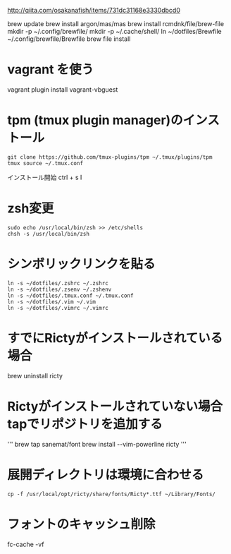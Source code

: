 

http://qiita.com/osakanafish/items/731dc31168e3330dbcd0


brew update
brew install argon/mas/mas
brew install rcmdnk/file/brew-file
mkdir -p ~/.config/brewfile/
mkdir -p ~/.cache/shell/
ln ~/dotfiles/Brewfile ~/.config/brewfile/Brewfile
brew file install
# vagrant を使う
vagrant plugin install vagrant-vbguest

# tpm (tmux plugin manager)のインストール

```
git clone https://github.com/tmux-plugins/tpm ~/.tmux/plugins/tpm
tmux source ~/.tmux.conf
```
インストール開始
ctrl + s I


# zsh変更

```
sudo echo /usr/local/bin/zsh >> /etc/shells
chsh -s /usr/local/bin/zsh
```

# シンボリックリンクを貼る

```
ln -s ~/dotfiles/.zshrc ~/.zshrc
ln -s ~/dotfiles/.zsenv ~/.zshenv
ln -s ~/dotfiles/.tmux.conf ~/.tmux.conf
ln -s ~/dotfiles/.vim ~/.vim
ln -s ~/dotfiles/.vimrc ~/.vimrc
```

# すでにRictyがインストールされている場合
brew uninstall ricty

# Rictyがインストールされていない場合tapでリポジトリを追加する

'''
brew tap sanemat/font
brew install --vim-powerline ricty
'''

# 展開ディレクトリは環境に合わせる

```
cp -f /usr/local/opt/ricty/share/fonts/Ricty*.ttf ~/Library/Fonts/
```

# フォントのキャッシュ削除
fc-cache -vf
